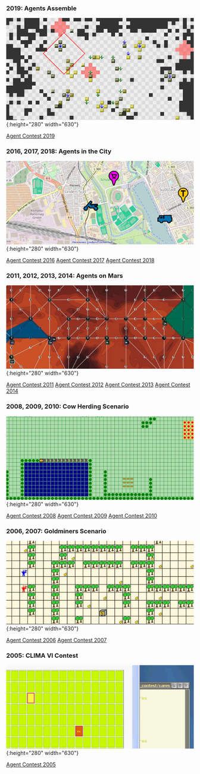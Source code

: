 ### 2019: Agents Assemble

![Agents Assemble](/2019/banner.png){:height="280" width="630"}

<div class="actions">
  <a href="/2019/">Agent Contest 2019</a>
</div>

### 2016, 2017, 2018: Agents in the City

![Agents in the City](/2016/banner.jpg){:height="280" width="630"}

<div class="actions">
  <a href="/2016/">Agent Contest 2016</a>
  <a href="/2017/">Agent Contest 2017</a>
  <a href="/2018/">Agent Contest 2018</a>
</div>

### 2011, 2012, 2013, 2014: Agents on Mars

![Agents on Mars](/2011/banner.jpg){:height="280" width="630"}

<div class="actions">
  <a href="/2011/">Agent Contest 2011</a>
  <a href="/2012/">Agent Contest 2012</a>
  <a href="/2013/">Agent Contest 2013</a>
  <a href="/2014/">Agent Contest 2014</a>
</div>

### 2008, 2009, 2010: Cow Herding Scenario

![Cows and Cowboys](/2010/banner.jpg){:height="280" width="630"}

<div class="actions">
  <a href="/2008/">Agent Contest 2008</a>
  <a href="/2009/">Agent Contest 2009</a>
  <a href="/2010/">Agent Contest 2010</a>
</div>

### 2006, 2007: Goldminers Scenario

![Gold Miners](/2006/banner.jpg){:height="280" width="630"}

<div class="actions">
  <a href="/2006/">Agent Contest 2006</a>
  <a href="/2007/">Agent Contest 2007</a>
</div>

### 2005: CLIMA VI Contest

![cares](/2005/banner.jpg){:height="280" width="630"}

<div class="actions"><a href="/2005/">Agent Contest 2005</a></div>
